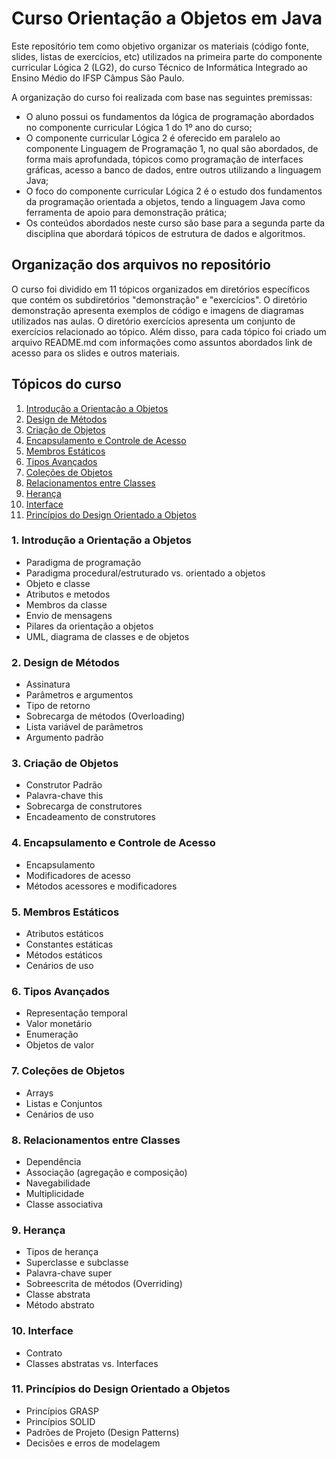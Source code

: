 # Curso Orientação a Objetos em Java

Este repositório tem como objetivo organizar os materiais (código fonte, slides, listas de exercícios, etc) utilizados na primeira parte do componente curricular Lógica 2 (LG2), do curso Técnico de Informática Integrado ao Ensino Médio do IFSP Câmpus São Paulo. 

A organização do curso foi realizada com base nas seguintes premissas:

* O aluno possui os fundamentos da lógica de programação abordados no componente curricular Lógica 1 do 1º ano do curso;
* O componente curricular Lógica 2 é oferecido em paralelo ao componente Linguagem de Programação 1, no qual são abordados, de forma mais aprofundada, tópicos como programação de interfaces gráficas, acesso a banco de dados, entre outros utilizando a linguagem Java;
* O foco do componente curricular Lógica 2 é o estudo dos fundamentos da programação orientada a objetos, tendo a linguagem Java como ferramenta de apoio para demonstração prática;
* Os conteúdos abordados neste curso são base para a segunda parte da disciplina que abordará tópicos de estrutura de dados e algoritmos.

## Organização dos arquivos no repositório

O curso foi dividido em 11 tópicos organizados em diretórios específicos que contém os subdiretórios "demonstração" e "exercícios". O diretório demonstração apresenta exemplos de código e imagens de diagramas utilizados nas aulas. O diretório exercícios apresenta um conjunto de exercícios relacionado ao tópico. Além disso, para cada tópico foi criado um arquivo README.md com informações como assuntos abordados link de acesso para os slides e outros materiais.

## Tópicos do curso

1. [Introdução a Orientação a Objetos](#introducao)
1. [Design de Métodos](#design)
1. [Criação de Objetos](#criacao)
1. [Encapsulamento e Controle de Acesso](#encapsulamento)
1. [Membros Estáticos](#estatico)
1. [Tipos Avançados](#tipos)
1. [Coleções de Objetos](#colecao)
1. [Relacionamentos entre Classes](#relacionamento)
1. [Herança](#heranca)
1. [Interface](#interface)
1. [Princípios do Design Orientado a Objetos](#principios)

### <a name="introducao"></a> 1. Introdução a Orientação a Objetos

* Paradigma de programação
* Paradigma procedural/estruturado vs. orientado a objetos
* Objeto e classe
* Atributos e metodos
* Membros da classe
* Envio de mensagens
* Pilares da orientação a objetos
* UML, diagrama de classes e de objetos

### <a name="design"></a> 2. Design de Métodos

* Assinatura
* Parâmetros e argumentos
* Tipo de retorno
* Sobrecarga de métodos (Overloading)
* Lista variável de parâmetros
* Argumento padrão 

### <a name="criacao"></a> 3. Criação de Objetos

* Construtor Padrão
* Palavra-chave this
* Sobrecarga de construtores
* Encadeamento de construtores

### <a name="encapsulamento"></a> 4. Encapsulamento e Controle de Acesso

* Encapsulamento
* Modificadores de acesso
* Métodos acessores e modificadores

### <a name="estatico"></a> 5. Membros Estáticos

* Atributos estáticos
* Constantes estáticas
* Métodos estáticos
* Cenários de uso

### <a name="tipos"></a> 6. Tipos Avançados

* Representação temporal
* Valor monetário
* Enumeração
* Objetos de valor  

### <a name="colecao"></a> 7. Coleções de Objetos
* Arrays
* Listas e Conjuntos
* Cenários de uso

### <a name="relacionamento"></a> 8. Relacionamentos entre Classes

* Dependência
* Associação (agregação e composição)
* Navegabilidade
* Multiplicidade
* Classe associativa

### <a name="heranca"></a> 9. Herança

* Tipos de herança
* Superclasse e subclasse
* Palavra-chave super
* Sobreescrita de métodos (Overriding)
* Classe abstrata
* Método abstrato

### <a name="interface"></a> 10. Interface

* Contrato
* Classes abstratas vs. Interfaces

### <a name="principios"></a> 11. Princípios do Design Orientado a Objetos

* Princípios GRASP
* Princípios SOLID
* Padrões de Projeto (Design Patterns)
* Decisões e erros de modelagem